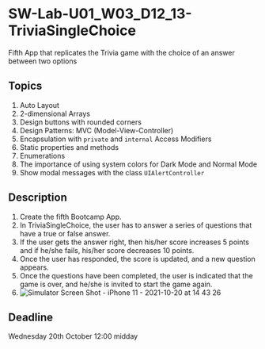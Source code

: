 # SW-Lab-U01_W03_D12_13-TriviaSingleChoice
Fifth App that replicates the Trivia game with the choice of an answer between two options 

## Topics
1. Auto Layout
2. 2-dimensional Arrays
3. Design buttons with rounded corners
4. Design Patterns: MVC (Model-View-Controller)
5. Encapsulation with `private` and `internal` Access Modifiers
6. Static properties and methods
7. Enumerations
8. The importance of using system colors for Dark Mode and Normal Mode
9. Show modal messages with the class `UIAlertController`

## Description
1. Create the fifth Bootcamp App. 
2. In TriviaSingleChoice, the user has to answer a series of questions that have a true or false answer. 
3. If the user gets the answer right, then his/her score increases 5 points and if he/she fails, his/her score decreases 10 points. 
4. Once the user has responded, the score is updated, and a new question appears. 
5. Once the questions have been completed, the user is indicated that the game is over, and he/she is invited to start the game again.
6. ![Simulator Screen Shot - iPhone 11 - 2021-10-20 at 14 43 26](https://user-images.githubusercontent.com/91871856/138086500-561d9ef3-47f8-4252-aa74-9b4271f5d292.png)




## Deadline 
Wednesday 20th October 12:00 midday
